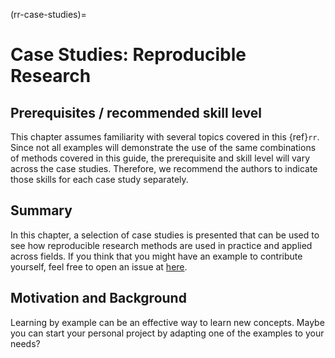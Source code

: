 (rr-case-studies)=
# Case Studies: Reproducible Research

## Prerequisites / recommended skill level

This chapter assumes familiarity with several topics covered in this {ref}`rr`.
Since not all examples will demonstrate the use of the same combinations of methods covered in this guide, the prerequisite and skill level will vary across the case studies.
Therefore, we recommend the authors to indicate those skills for each case study separately.

## Summary

In this chapter, a selection of case studies is presented that can be used to
see how reproducible research methods are used in practice and applied across fields.
If you think that you might have an example to contribute yourself, feel free
to open an issue at [here](https://github.com/the-turing-way/the-turing-way/issues).

## Motivation and Background

Learning by example can be an effective way to learn new concepts.
Maybe you can start your personal project by adapting one of the examples
to your needs?
